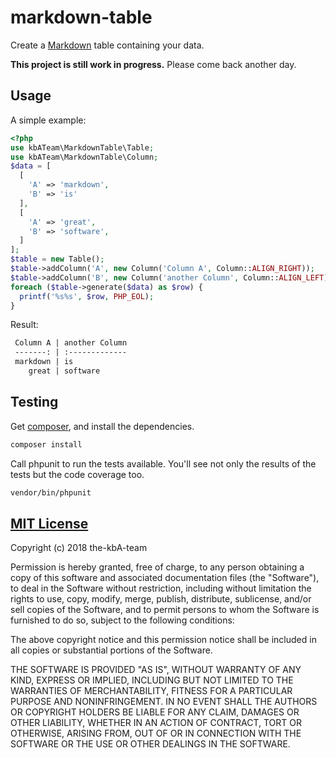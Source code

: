 # markdown-table

Create a [Markdown][markdown] table containing your data.

**This project is still work in progress.** Please come back another day.

## Usage

A simple example:

```php
<?php
use kbATeam\MarkdownTable\Table;
use kbATeam\MarkdownTable\Column;
$data = [
  [
    'A' => 'markdown',
    'B' => 'is'
  ],
  [
    'A' => 'great',
    'B' => 'software',
  ]
];
$table = new Table();
$table->addColumn('A', new Column('Column A', Column::ALIGN_RIGHT));
$table->addColumn('B', new Column('another Column', Column::ALIGN_LEFT));
foreach ($table->generate($data) as $row) {
  printf('%s%s', $row, PHP_EOL);
}
```

Result:

```markdown
 Column A | another Column 
 -------: | :------------- 
 markdown | is             
    great | software       
```

## Testing

Get [composer][composer], and install the dependencies.

```sh
composer install
```

Call phpunit to run the tests available. You'll see not only the results of the tests but the code coverage too.

```sh
vendor/bin/phpunit
```

## [MIT License](LICENSE)

Copyright (c) 2018 the-kbA-team

Permission is hereby granted, free of charge, to any person obtaining a copy
of this software and associated documentation files (the "Software"), to deal
in the Software without restriction, including without limitation the rights
to use, copy, modify, merge, publish, distribute, sublicense, and/or sell
copies of the Software, and to permit persons to whom the Software is
furnished to do so, subject to the following conditions:

The above copyright notice and this permission notice shall be included in all
copies or substantial portions of the Software.

THE SOFTWARE IS PROVIDED "AS IS", WITHOUT WARRANTY OF ANY KIND, EXPRESS OR
IMPLIED, INCLUDING BUT NOT LIMITED TO THE WARRANTIES OF MERCHANTABILITY,
FITNESS FOR A PARTICULAR PURPOSE AND NONINFRINGEMENT. IN NO EVENT SHALL THE
AUTHORS OR COPYRIGHT HOLDERS BE LIABLE FOR ANY CLAIM, DAMAGES OR OTHER
LIABILITY, WHETHER IN AN ACTION OF CONTRACT, TORT OR OTHERWISE, ARISING FROM,
OUT OF OR IN CONNECTION WITH THE SOFTWARE OR THE USE OR OTHER DEALINGS IN THE
SOFTWARE.

[markdown]: https://daringfireball.net/projects/markdown/ "Markdown is a text-to-HTML conversion tool for web writers."
[composer]: https://getcomposer.org/ "Dependency Manager for PHP"
